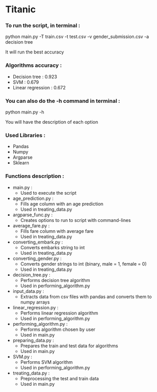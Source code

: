 # Titanic


<h3> To run the script, in terminal : </h3>

<p> python main.py -T train.csv -t test.csv -v gender_submission.csv -a decision tree </p>

<p> It will run the best accuracy </p>


<h3> Algorithms accuracy : </h3>

<ul>
<li> Decision tree : 0.923 </li>
<li> SVM : 0.679 </li>
<li> Linear regression : 0.672 </li>
</ul>



<h3> You can also do the -h command in terminal : </h3>

<p> python main.py -h </p>

<p> You will have the description of each option </p>

<h3> Used Libraries : </h3>
<ul>
<li> Pandas </li>
<li> Numpy </li>
<li> Argparse </li>
<li> Sklearn </li>
</ul>

<h3> Functions description : </h3>
<ul>
	<li> 
		main.py :
		<ul>
		<li> Used to execute the script </li>
		</ul>
	</li>
	<li> 
		age_prediction.py : 
		<ul>
		<li> Fills age column with an age prediction </li>
		<li> Used in treating_data.py </li>
		</ul>
	</li>
	<li> 
		argparse_func.py : 
		<ul>
		<li> Creates options to run to script with command-lines </li>
		</ul>
	</li>
	<li> 
		average_fare.py : 
		<ul>
		<li> Fills fare column with average fare </li> 
        	<li> Used in treating_data.py </li> 
		</ul>
	</li>
	<li> 
		converting_embark.py : 
		<ul>
		<li> Converts embarks string to int </li> 
        	<li> Used in treating_data.py </li> 
		</ul>
	</li>
	<li> 
		converting_gender.py :
		<ul>
		<li> Converts gender strings to int (binary, male = 1, female = 0) </li> 
		<li> Used in treating_data.py </li> 
		</ul>
	</li>
	<li> 
		decision_tree.py : 
		<ul>
		<li> Performs decision tree algorithm </li> 
        	<li> Used in performing_algorithm.py </li> 
		</ul>
	</li>
	<li> 
		input_data.py : 
		<ul>
		<li> Extracts data from csv files with pandas and converts them to numpy arrays </li> 
		</ul>
	</li>
	<li> 
		linear_regression.py : 
		<ul>
		<li> Performs linear regression algorithm </li> 
        	<li> Used in performing_algorithm.py </li> 
		</ul>
	</li>
	<li> 
		performing_algorithm.py : 
		<ul>
		<li> Performs algorithm chosen by user </li> 
		<li> Used in main.py </li> 
		</ul>
	</li>
	<li> 
		preparing_data.py :
		<ul>
		<li> Prepares the train and test data for algorithms </li> 
		<li> Used in main.py </li> 
		</ul>
	</li>
	<li> 
		SVM.py : 
		<ul>
		<li> Performs SVM algorithm </li> 
        	<li> Used in performing_algorithm.py </li> 
		</ul>
	</li>
	<li> 
		treating_data.py : 
		<ul>
		<li> Preprocessing the test and train data </li> 
		<li> Used in main.py </li> 
		</ul>
	</li>
</ul>

